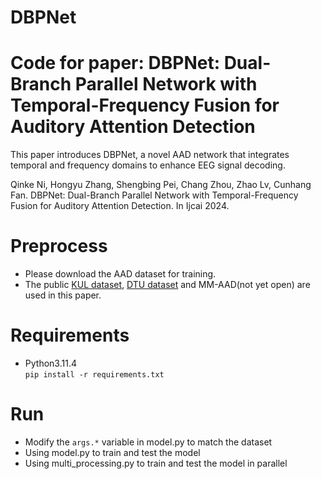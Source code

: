 # DBPNet

# Code for paper: DBPNet: Dual-Branch Parallel Network with Temporal-Frequency Fusion for Auditory Attention Detection
This paper introduces DBPNet, a novel AAD network that integrates temporal and frequency domains to enhance EEG signal decoding. 

Qinke Ni, Hongyu Zhang, Shengbing Pei, Chang Zhou, Zhao Lv, Cunhang Fan. DBPNet: Dual-Branch Parallel Network with Temporal-Frequency Fusion for Auditory Attention Detection. In Ijcai 2024.

# Preprocess
* Please download the AAD dataset for training.
* The public [KUL dataset](https://zenodo.org/records/4004271), [DTU dataset](https://zenodo.org/record/1199011#.Yx6eHKRBxPa) and MM-AAD(not yet open) are used in this paper.

# Requirements
+ Python3.11.4 \
`pip install -r requirements.txt`

# Run
* Modify the `args.*` variable in model.py to match the dataset
* Using model.py to train and test the model 
* Using multi_processing.py to train and test the model in parallel

